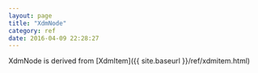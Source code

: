 ```yaml
---
layout: page
title: "XdmNode"
category: ref
date: 2016-04-09 22:28:27
---
```


XdmNode is derived from [XdmItem]({{ site.baseurl }}/ref/xdmitem.html)

